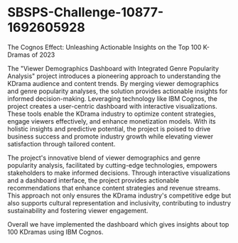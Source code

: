 # SBSPS-Challenge-10877-1692605928
The Cognos Effect: Unleashing Actionable Insights on the Top 100 K-Dramas of 2023


The "Viewer Demographics Dashboard with Integrated Genre Popularity Analysis" project introduces a pioneering approach to understanding the KDrama audience and content trends.
By merging viewer demographics and genre popularity analyses, the solution provides actionable insights for informed decision-making.
Leveraging technology like IBM Cognos, the project creates a user-centric dashboard with interactive visualizations. 
These tools enable the KDrama industry to optimize content strategies, engage viewers effectively, and enhance monetization models. 
With its holistic insights and predictive potential, the project is poised to drive business success and promote industry growth while elevating viewer satisfaction through tailored content.

The project's innovative blend of viewer demographics and genre popularity analysis, facilitated by cutting-edge technologies, empowers stakeholders to make informed decisions. 
Through interactive visualizations and  a dashboard interface, the project provides actionable recommendations that enhance content strategies and revenue streams. 
This approach not only ensures the KDrama industry's competitive edge but also supports cultural representation and inclusivity, contributing to industry sustainability and fostering viewer engagement.

Overall we have implemented the dashboard which gives insights about top 100 KDramas using IBM Cognos.
